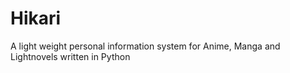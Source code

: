 # Hikari
A light weight personal information system for Anime, Manga and Lightnovels written in Python
